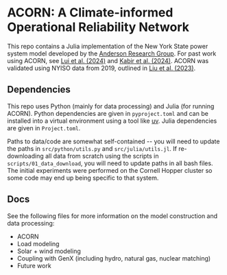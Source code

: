 # ACORN: A Climate-informed Operational Reliability Network

This repo contains a Julia implementation of the New York State power system model developed by the [Anderson Research Group](https://andersonenergylab-cornell.github.io/). For past work using ACORN, see [Lui et al. (2024)](https://arxiv.org/abs/2307.15079) and [Kabir et al. (2024)](https://doi.org/10.1016/j.renene.2024.120013). ACORN was validated using NYISO data from 2019, outlined in [Liu et al. (2023)](https://ieeexplore.ieee.org/document/9866561).

## Dependencies
This repo uses Python (mainly for data processing) and Julia (for running ACORN). Python dependencies are given in `pyproject.toml` and can be installed into a virtual environment using a tool like [uv](https://docs.astral.sh/uv/). Julia dependencies are given in `Project.toml`.

Paths to data/code are somewhat self-contained -- you will need to update the paths in `src/python/utils.py` and `src/julia/utils.jl`. If re-downloading all data from scratch using the scripts in `scripts/01_data_download`, you will need to update paths in all bash files. The initial experiments were performed on the Cornell Hopper cluster so some code may end up being specific to that system.

## Docs
See the following files for more information on the model construction and data processing: 
- ACORN
- Load modeling
- Solar + wind modeling
- Coupling with GenX (including hydro, natural gas, nuclear matching)
- Future work

<!-- ## Model info
- The grid infrastructure is described by a `branch`, `bus`, and `gen` file, located in `data/grid`.
    - `branch` gives the network line information, including flow limits.
    - `bus` gives the bus (network node) information
    - `gen` contains the generator information
    - Further info given in `data/grid/README.md`